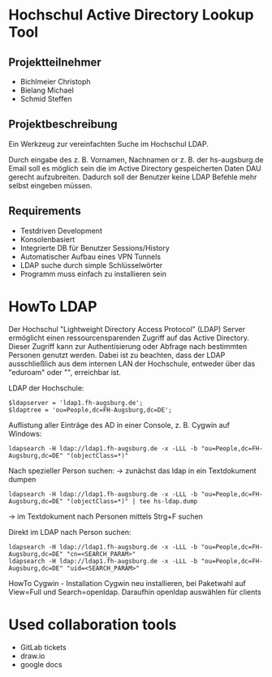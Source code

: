 # Hochschul Active Directory Lookup Tool

## Projektteilnehmer
- Bichlmeier Christoph
- Bielang Michael
- Schmid Steffen

## Projektbeschreibung
Ein Werkzeug zur vereinfachten Suche im Hochschul LDAP.

Durch eingabe des z. B. Vornamen, Nachnamen or z. B. der hs-augsburg.de Email soll es möglich sein die im Active Directory gespeicherten Daten DAU gerecht aufzubreiten. Dadurch soll der Benutzer keine LDAP Befehle mehr selbst eingeben müssen.

## Requirements
- Testdriven Development
- Konsolenbasiert
- Integrierte DB für Benutzer Sessions/History
- Automatischer Aufbau eines VPN Tunnels
- LDAP suche durch simple Schlüsselwörter
- Programm muss einfach zu installieren sein






# HowTo LDAP
Der Hochschul "Lightweight Directory Access Protocol" (LDAP) Server ermöglicht einen ressourcensparenden Zugriff auf das Active Directory.
Dieser Zugriff kann zur Authentisierung oder Abfrage nach bestimmten Personen genutzt werden.
Dabei ist zu beachten, dass der LDAP ausschließlich aus dem internen LAN der Hochschule, entweder über das "eduroam" oder "", erreichbar ist.

LDAP der Hochschule:
```
$ldapserver = 'ldap1.fh-augsburg.de';
$ldaptree = 'ou=People,dc=FH-Augsburg,dc=DE';
```

Auflistung aller Einträge des AD in einer Console, z. B. Cygwin auf Windows:
```
ldapsearch -H ldap://ldap1.fh-augsburg.de -x -LLL -b "ou=People,dc=FH-Augsburg,dc=DE" "(objectClass=*)"
```

Nach spezieller Person suchen:
-> zunächst das ldap in ein Textdokument dumpen
```
ldapsearch -H ldap://ldap1.fh-augsburg.de -x -LLL -b "ou=People,dc=FH-Augsburg,dc=DE" "(objectClass=*)" | tee hs-ldap.dump
```
-> im Textdokument nach Personen mittels Strg+F suchen

Direkt im LDAP nach Person suchen:
```
ldapsearch -H ldap://ldap1.fh-augsburg.de -x -LLL -b "ou=People,dc=FH-Augsburg,dc=DE" "cn=<SEARCH_PARAM>"
ldapsearch -H ldap://ldap1.fh-augsburg.de -x -LLL -b "ou=People,dc=FH-Augsburg,dc=DE" "uid=<SEARCH_PARAM>"
```

HowTo Cygwin - Installation
Cygwin neu installieren, bei Paketwahl auf View=Full und Search=openldap.
Daraufhin openldap auswählen für clients





# Used collaboration tools
- GitLab tickets
- draw.io
- google docs
